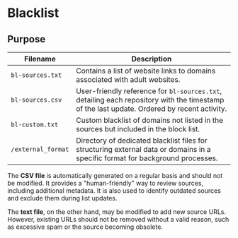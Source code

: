 # Blacklist

## Purpose

| **Filename** | **Description** |
|---|---|
| `bl-sources.txt` | Contains a list of website links to domains associated with adult websites. |
| `bl-sources.csv` | User-friendly reference for `bl-sources.txt`, detailing each repository with the timestamp of the last update. Ordered by recent activity. |
| `bl-custom.txt` | Custom blacklist of domains not listed in the sources but included in the block list. |
| `/external_format` | Directory of dedicated blacklist files for structuring external data or domains in a specific format for background processes. |

The **CSV file** is automatically generated on a regular basis and should not be modified. It provides a "human-friendly" way to review sources, including additional metadata. It is also used to identify outdated sources and exclude them during list updates.

The **text file**, on the other hand, may be modified to add new source URLs. However, existing URLs should not be removed without a valid reason, such as excessive spam or the source becoming obsolete.